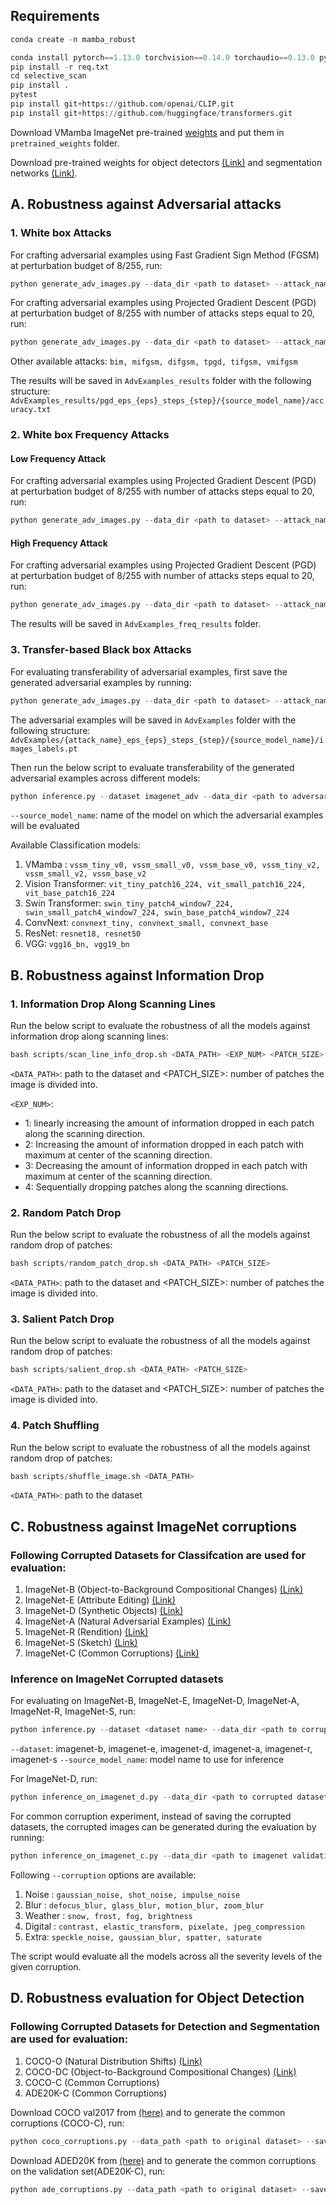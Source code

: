 ## Requirements
```python
conda create -n mamba_robust

conda install pytorch==1.13.0 torchvision==0.14.0 torchaudio==0.13.0 pytorch-cuda=11.7 -c pytorch -c nvidia
pip install -r req.txt
cd selective_scan
pip install .
pytest
pip install git+https://github.com/openai/CLIP.git
pip install git+https://github.com/huggingface/transformers.git

```
Download VMamba ImageNet pre-trained [weights](https://drive.google.com/drive/folders/1ceS0C1MGdOZcBNBLw4gESswarz4L54vD?usp=drive_link) and put them in `pretrained_weights` folder.

Download pre-trained weights for object detectors [(Link)](https://drive.google.com/drive/folders/1Gm_htsggYxFgYr3zVAo9-vpjjPJvcYcR?usp=drive_link) and segmentation networks
[(Link)](https://drive.google.com/drive/folders/1qbjk1B9S4Gh1XDjAq9p-sSB7C-bJ8JiN?usp=drive_link).

## A. Robustness against Adversarial attacks

### 1. White box Attacks

For crafting adversarial examples using Fast Gradient Sign Method (FGSM) at perturbation budget of 8/255, run:
```python
python generate_adv_images.py --data_dir <path to dataset> --attack_name fgsm  --source_model_name <model_name> --epsilon 8  
```
For crafting adversarial examples using Projected Gradient Descent (PGD) at perturbation budget of 8/255 with number of attacks steps equal to 20, run:
```python
python generate_adv_images.py --data_dir <path to dataset> --attack_name pgd  --source_model_name <model_name> --epsilon 8 --attack_steps 20 
```
Other available attacks: `bim, mifgsm, difgsm, tpgd, tifgsm, vmifgsm`


The results will be saved in  `AdvExamples_results` folder with the following structure: `AdvExamples_results/pgd_eps_{eps}_steps_{step}/{source_model_name}/accuracy.txt`


### 2. White box Frequency Attacks

#### Low Frequency Attack
For crafting adversarial examples using Projected Gradient Descent (PGD) at perturbation budget of 8/255 with number of attacks steps equal to 20, run:
```python
python generate_adv_images.py --data_dir <path to dataset> --attack_name pgd  --source_model_name <model_name> --epsilon 8 --attack_steps 20 --filter True --filter_preserve low 
```
#### High Frequency Attack
For crafting adversarial examples using Projected Gradient Descent (PGD) at perturbation budget of 8/255 with number of attacks steps equal to 20, run:
```python
python generate_adv_images.py --data_dir <path to dataset> --attack_name pgd  --source_model_name <model_name> --epsilon 8 --attack_steps 20 --filter True --filter_preserve high
```
The results will be saved in  `AdvExamples_freq_results` folder.


### 3. Transfer-based Black box Attacks

For evaluating transferability of adversarial examples, first save the generated adversarial examples by running:

```python
python generate_adv_images.py --data_dir <path to dataset> --attack_name fgsm  --source_model_name <model_name> --epsilon 8 --save_results_only False  
```

The adversarial examples will be saved in  `AdvExamples` folder with the following structure: `AdvExamples/{attack_name}_eps_{eps}_steps_{step}/{source_model_name}/images_labels.pt`

Then run the below script to evaluate transferability of the generated adversarial examples across different models:

```python
python inference.py --dataset imagenet_adv --data_dir <path to adversarial dataset> --batch_size <> --source_model_name <model name>
```
`--source_model_name`: name of the model on which the adversarial examples will be evaluated

Available Classification models:
1. VMamba : `vssm_tiny_v0, vssm_small_v0, vssm_base_v0, vssm_tiny_v2, vssm_small_v2, vssm_base_v2`
2. Vision Transformer: `vit_tiny_patch16_224, vit_small_patch16_224, vit_base_patch16_224`
3. Swin Transformer: `swin_tiny_patch4_window7_224, swin_small_patch4_window7_224, swin_base_patch4_window7_224`
4. ConvNext: `convnext_tiny, convnext_small, convnext_base`
5. ResNet: `resnet18, resnet50`
6. VGG: `vgg16_bn, vgg19_bn`

## B. Robustness against Information Drop 

### 1. Information Drop Along Scanning Lines

Run the below script to evaluate the robustness of all the models against information drop along scanning lines:
```python
bash scripts/scan_line_info_drop.sh <DATA_PATH> <EXP_NUM> <PATCH_SIZE>
```
`<DATA_PATH>`: path to the dataset and <PATCH_SIZE>: number of patches the image is divided into.

`<EXP_NUM>`:
- 1:  linearly increasing the amount of information dropped in each patch along the scanning direction.
- 2:  Increasing the amount of information dropped in each patch with maximum at center of the scanning direction.
- 3:  Decreasing the amount of information dropped in each patch with maximum at center of the scanning direction.
- 4: Sequentially dropping patches along the scanning directions.

### 2. Random Patch Drop
Run the below script to evaluate the robustness of all the models against random drop of patches:
```python
bash scripts/random_patch_drop.sh <DATA_PATH> <PATCH_SIZE>
```
`<DATA_PATH>`: path to the dataset and <PATCH_SIZE>: number of patches the image is divided into.

### 3. Salient Patch Drop
Run the below script to evaluate the robustness of all the models against random drop of patches:
```python
bash scripts/salient_drop.sh <DATA_PATH> <PATCH_SIZE>
```
`<DATA_PATH>`: path to the dataset and <PATCH_SIZE>: number of patches the image is divided into.

### 4. Patch Shuffling
Run the below script to evaluate the robustness of all the models against random drop of patches:
```python
bash scripts/shuffle_image.sh <DATA_PATH> 
```
`<DATA_PATH>`: path to the dataset


## C. Robustness against ImageNet corruptions

### Following Corrupted Datasets for Classifcation are used for evaluation:
1. ImageNet-B (Object-to-Background Compositional Changes) [(Link)](https://drive.google.com/drive/folders/1nlkwtRaL6FJeJBwcSbXhMiQ2bfqsAdmJ?usp=drive_link)
2. ImageNet-E (Attribute Editing) [(Link)](https://drive.google.com/file/d/19M1FQB8c_Mir6ermRsukTQReI-IFXeT0/view)
3. ImageNet-D (Synthetic Objects) [(Link)](https://drive.google.com/file/d/11zTXmg5yNjZwi8bwc541M1h5tPAVGeQc/view)
4. ImageNet-A (Natural Adversarial Examples) [(Link)](https://people.eecs.berkeley.edu/~hendrycks/imagenet-a.tar)
5. ImageNet-R (Rendition) [(Link)](https://people.eecs.berkeley.edu/~hendrycks/imagenet-r.tar)
6. ImageNet-S (Sketch) [(Link)](https://drive.google.com/open?id=1Mj0i5HBthqH1p_yeXzsg22gZduvgoNeA)
7. ImageNet-C (Common Corruptions) [(Link)](https://github.com/hendrycks/robustness)

### Inference on ImageNet Corrupted datasets

For evaluating on ImageNet-B, ImageNet-E, ImageNet-D, ImageNet-A, ImageNet-R, ImageNet-S, run:
```python
python inference.py --dataset <dataset name> --data_dir <path to corrupted dataset> --batch_size <> --source_model_name <model name>
```
`--dataset`: imagenet-b, imagenet-e, imagenet-d, imagenet-a, imagenet-r, imagenet-s
`--source_model_name`: model name to use for inference

For ImageNet-D, run:
```python
python inference_on_imagenet_d.py --data_dir <path to corrupted dataset> --batch_size <> --source_model_name <model name>
```


For common corruption experiment, instead of saving the corrupted datasets, the corrupted images can be generated during the evaluation by running:
```python
python inference_on_imagenet_c.py --data_dir <path to imagenet validation dataset> --batch_size <> --corruption <>
```

Following `--corruption` options are available: 
1. Noise : `gaussian_noise, shot_noise, impulse_noise`
2. Blur : `defocus_blur, glass_blur, motion_blur, zoom_blur`
3. Weather : `snow, frost, fog, brightness`
4. Digital : `contrast, elastic_transform, pixelate, jpeg_compression`
5. Extra: `speckle_noise, gaussian_blur, spatter, saturate`

The script would evaluate all the models across all the severity levels of the given corruption.



## D. Robustness evaluation for Object Detection 

### Following Corrupted Datasets for Detection and Segmentation are used for evaluation:
1. COCO-O (Natural Distribution Shifts) [(Link)](https://drive.google.com/file/d/1aBfIJN0zo_i80Hv4p7Ch7M8pRzO37qbq/view)
2. COCO-DC (Object-to-Background Compositional Changes) [(Link)](https://drive.google.com/drive/folders/1ppLx0eyXeDS3iVs7F_k4cUOcPwCOjPWH?usp=drive_link)
3. COCO-C (Common Corruptions)
4. ADE20K-C (Common Corruptions)

Download COCO val2017 from [(here)](https://www.kaggle.com/datasets/awsaf49/coco-2017-dataset) and to generate the common corruptions (COCO-C), run:

```python
python coco_corruptions.py --data_path <path to original dataset> --save_path <path to the output folder>
```
Download ADED20K  from [(here)](https://groups.csail.mit.edu/vision/datasets/ADE20K/) and to generate the common corruptions on the validation set(ADE20K-C), run:

```python
python ade_corruptions.py --data_path <path to original dataset> --save_path <path to the output folder>
```




